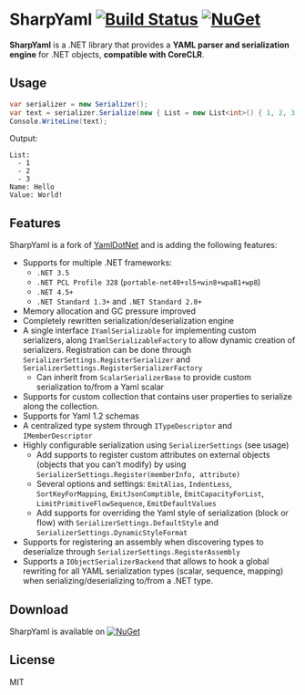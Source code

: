 # SharpYaml [![Build Status](https://github.com/xoofx/SharpYaml/workflows/ci/badge.svg?branch=master)](https://github.com/xoofx/SharpYaml/actions)  [![NuGet](https://img.shields.io/nuget/v/SharpYaml.svg)](https://www.nuget.org/packages/SharpYaml/)

**SharpYaml** is a .NET library that provides a **YAML parser and serialization engine** for .NET objects, **compatible with CoreCLR**.

## Usage

```C#
var serializer = new Serializer();
var text = serializer.Serialize(new { List = new List<int>() { 1, 2, 3 }, Name = "Hello", Value = "World!" });
Console.WriteLine(text);
```   
Output:

	List:
	  - 1
	  - 2
	  - 3
	Name: Hello
	Value: World!

## Features

SharpYaml is a fork of [YamlDotNet](http://www.aaubry.net/yamldotnet.aspx) and is adding the following features:

 - Supports for multiple .NET frameworks:
   - `.NET 3.5`
   - `.NET PCL Profile 328` (`portable-net40+sl5+win8+wpa81+wp8`)
   - `.NET 4.5+`
   - `.NET Standard 1.3+` and `.NET Standard 2.0+`
 - Memory allocation and GC pressure improved
  - Completely rewritten serialization/deserialization engine
 - A single interface `IYamlSerializable` for implementing custom serializers, along `IYamlSerializableFactory` to allow dynamic creation of serializers. Registration can be done through `SerializerSettings.RegisterSerializer` and `SerializerSettings.RegisterSerializerFactory`
   - Can inherit from `ScalarSerializerBase` to provide custom serialization to/from a Yaml scalar 
 - Supports for custom collection that contains user properties to serialize along the collection.
 - Supports for Yaml 1.2 schemas 
 - A centralized type system through `ITypeDescriptor` and `IMemberDescriptor`
 - Highly configurable serialization using `SerializerSettings` (see usage)
   - Add supports to register custom attributes on external objects (objects that you can't modify) by using `SerializerSettings.Register(memberInfo, attribute)`
   - Several options and settings: `EmitAlias`, `IndentLess`, `SortKeyForMapping`, `EmitJsonComptible`, `EmitCapacityForList`, `LimitPrimitiveFlowSequence`, `EmitDefaultValues`
   - Add supports for overriding the Yaml style of serialization (block or flow) with `SerializerSettings.DefaultStyle` and `SerializerSettings.DynamicStyleFormat`  
 - Supports for registering an assembly when discovering types to deserialize through `SerializerSettings.RegisterAssembly`
 - Supports a `IObjectSerializerBackend` that allows to hook a global rewriting for all YAML serialization types (scalar, sequence, mapping) when serializing/deserializing to/from a .NET type.
 
## Download

SharpYaml is available on [![NuGet](https://img.shields.io/nuget/v/SharpYaml.svg)](https://www.nuget.org/packages/SharpYaml/)

## License
MIT